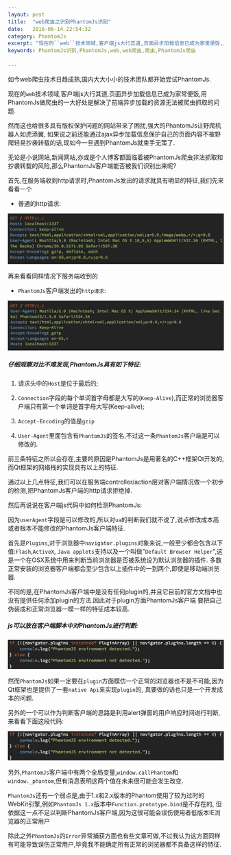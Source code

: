 ```yaml
---
layout: post
title:  "web爬虫之识别PhantomJs识别"
date:   2016-06-14 22:54:32
category: PhantomJs
excerpt: "现在的``web``技术领域,客户端js大行其道,页面异步加载信息已成为家常便饭,用PhantomJs做爬虫的一大好处是解决了前端异步加载的资源无法被爬虫抓取的问题"
keywords: PhantomJs识别,PhantomJs,web,web爬虫,爬虫,PhantomJs爬虫

---
```

 
如今web爬虫技术日趋成熟,国内大大小小的技术团队都开始尝试PhantomJs.
 
现在的``web``技术领域,客户端js大行其道,页面异步加载信息已成为家常便饭,用PhantomJs做爬虫的一大好处是解决了前端异步加载的资源无法被爬虫抓取的问题.
 
然而这也给很多具有版权保护问题的网站带来了困扰,强大的PhantomJs让野爬机器人如虎添翼, 如果说之前还能通过ajax异步加载信息保护自己的页面内容不被野爬轻易抄袭转载的话,现如今一旦遇到PhantomJs就束手无策了.
 
无论是小说网站,新闻网站,亦或是个人博客都面临着被PhantomJs爬虫非法抓取和抄袭转载的风险,那么PhantomJs客户端能否被我们识别出来呢?

首先,在服务端收到http请求时,PhantomJs发出的请求就具有明显的特征,我们先来看看一个

- 普通的http请求:
 
![普通的http请求](images/b8-p1.png)

再来看看同样情况下服务端收到的

- ``PhantomJs``客户端发出的``http请求``:

![PhantomJs客户端发出的http请求](images/b8-p2.png)

 
##### 仔细观察对比不难发现,PhantomJs具有如下特征:
 
1. 请求头中的``Host``是位于最后的;
  
2. ``Connection``字段的每个单词首字母都是大写的(``Keep-Alive``),而正常的浏览器客户端只有第一个单词是首字母大写(Keep-alive);
 
3. ``Accept-Encoding``的值是``gzip``
 
4. ``User-Agent``里面包含有``PhantomJs``的签名,不过这一条``PhantomJs``客户端是可以修改的.

 
前三条特征之所以会存在,主要的原因是PhantomJs是用著名的C++框架Qt开发的,而Qt框架的网络栈的实现具有以上的特征.
 
通过以上几点特征,我们可以在服务端controller/action层对客户端情况做一个初步的检测,把PhantomJs客户端的http请求拒绝掉.
 
然后再说说在客户端js代码中如何检测PhantomJs:
 
因为``userAgent``字段是可以修改的,所以对``ua``的判断我们就不说了,说点修改成本高或者根本不能修改的PhantomJs客户端特征.
 
首先是``Plugins``,对于浏览器中``navigator.plugins``对象来说,一般至少都会包含以下值:``Flash``,``ActiveX``, ``Java applets``支持以及一个叫做"``Default Browser Helper``",这是一个在OSX系统中用来判断当前浏览器是否被系统设为默认浏览器的插件. 多数正常安装的浏览器客户端都会至少包含以上插件中的一到两个,即使是移动端浏览器.
 
不同的是,在PhantomJs客户端中是没有任何plugin的,并且它目前的官方文档中也没有提供任何添加plugin的方法.因此对于plugin方面PhantomJs客户端 要把自己伪装成和正常浏览器一模一样的特征成本较高.

##### js可以放在客户端脚本中对PhantomJs进行判断:

![客户端脚本中对PhantomJs进行判断](images/b8-p3.png)

然而``PhantomJs``如果一定要在``plugin``方面模仿一个正常的浏览器也不是不可能,因为Qt框架也是提供了一套``native Api``来实现``plugin``的, 真要做的话也只是一个开发成本的问题.

另外的一个可以作为判断客户端的思路是利用alert弹窗的用户响应时间进行判断,来看看下面这段代码:

![alert弹窗的用户响应时间进行判断](images/b8-p3.png)
 
另外,``PhantomJs``客户端中有两个全局变量,``window.callPhantom``和``window._phantom``,但有消息表明这两个值在未来很可能会发生改变.
 
``PhantomJs``还有一个弱点是,由于1.x和2.x版本的Phantom使用了较为过时的WebKit引擎,例如``PhantomJs 1.x``版本中``Function.prototype.bind``是不存在的, 但依据这一点不足以判断PhantomJs客户端,因为这很可能会误伤使用者低版本IE浏览器的正常用户

除此之外``PhantomJs``的``Error``异常捕获方面也有些文章可做,不过我认为这方面同样有可能导致误伤正常用户,毕竟我不能确定所有正常的浏览器都不具备这样的特征.










